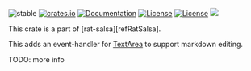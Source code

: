 ![stable](https://img.shields.io/badge/stability-β--3-850101)
[![crates.io](https://img.shields.io/crates/v/rat-markdown.svg)](https://crates.io/crates/rat-markdown)
[![Documentation](https://docs.rs/rat-markdown/badge.svg)](https://docs.rs/rat-markdown)
[![License](https://img.shields.io/badge/license-MIT-blue.svg)](https://opensource.org/licenses/MIT)
[![License](https://img.shields.io/badge/license-APACHE-blue.svg)](https://www.apache.org/licenses/LICENSE-2.0)
![](https://tokei.rs/b1/github/thscharler/rat-salsa)

This crate is a part of [rat-salsa][refRatSalsa].

This adds an event-handler for [TextArea]() to support markdown editing.

TODO: more info